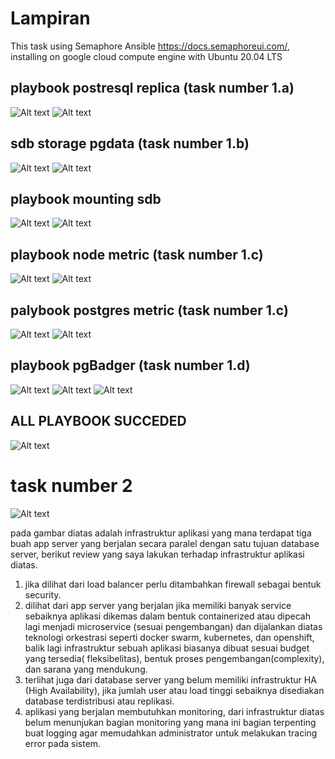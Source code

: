 # Lampiran
  This task using Semaphore Ansible https://docs.semaphoreui.com/, installing on google cloud compute engine with Ubuntu 20.04 LTS
## playbook postresql replica (task number 1.a)
![Alt text](image/ss-01.png)
![Alt text](image/ss-02.png)
## sdb storage pgdata (task number 1.b)
![Alt text](image/ss-04.png)
![Alt text](image/ss-03.png)
## playbook mounting sdb 
![Alt text](image/ss-05.png)
![Alt text](image/ss-06.png)
## playbook node metric (task number 1.c)
![Alt text](image/ss-07.png)
![Alt text](image/ss-08.png)
## palybook postgres metric (task number 1.c)
![Alt text](image/ss-09.png)
![Alt text](image/ss-10.png)
## playbook pgBadger (task number 1.d)
![Alt text](image/ss-11.png)
![Alt text](image/ss-12.png)
![Alt text](image/ss-14.png)
## ALL PLAYBOOK SUCCEDED
![Alt text](image/ss-13.png)

# task number 2
![Alt text](image/ss-15.png)

pada gambar diatas adalah infrastruktur aplikasi yang mana terdapat tiga buah app server yang berjalan secara paralel dengan satu tujuan database server, berikut review yang saya lakukan terhadap infrastruktur aplikasi diatas.
1. jika dilihat dari load balancer perlu ditambahkan firewall sebagai bentuk security.
2. dilihat dari app server yang berjalan jika memiliki banyak service sebaiknya aplikasi dikemas dalam bentuk containerized atau dipecah lagi menjadi microservice (sesuai pengembangan) dan dijalankan diatas teknologi orkestrasi seperti docker swarm, kubernetes, dan openshift, balik lagi infrastruktur sebuah aplikasi biasanya dibuat sesuai budget yang tersedia( fleksibelitas), bentuk proses pengembangan(complexity), dan sarana yang mendukung.
3. terlihat juga dari database server yang belum memiliki infrastruktur HA (High Availability), jika jumlah user atau load tinggi sebaiknya disediakan database terdistribusi atau replikasi.
4. aplikasi yang berjalan membutuhkan monitoring, dari infrastruktur diatas belum menunjukan bagian monitoring yang mana ini bagian terpenting buat logging agar memudahkan administrator untuk melakukan tracing error pada sistem.





 
